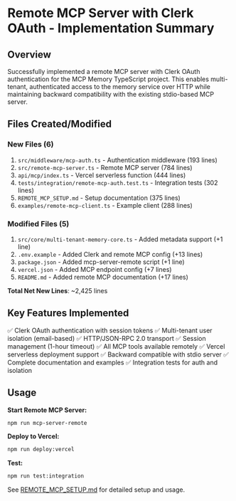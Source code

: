 # Remote MCP Server with Clerk OAuth - Implementation Summary

## Overview

Successfully implemented a remote MCP server with Clerk OAuth authentication for the MCP Memory TypeScript project. This enables multi-tenant, authenticated access to the memory service over HTTP while maintaining backward compatibility with the existing stdio-based MCP server.

## Files Created/Modified

### New Files (6)
1. `src/middleware/mcp-auth.ts` - Authentication middleware (193 lines)
2. `src/remote-mcp-server.ts` - Remote MCP server (784 lines)
3. `api/mcp/index.ts` - Vercel serverless function (444 lines)
4. `tests/integration/remote-mcp-auth.test.ts` - Integration tests (302 lines)
5. `REMOTE_MCP_SETUP.md` - Setup documentation (375 lines)
6. `examples/remote-mcp-client.ts` - Example client (288 lines)

### Modified Files (5)
1. `src/core/multi-tenant-memory-core.ts` - Added metadata support (+1 line)
2. `.env.example` - Added Clerk and remote MCP config (+13 lines)
3. `package.json` - Added mcp-server-remote script (+1 line)
4. `vercel.json` - Added MCP endpoint config (+7 lines)
5. `README.md` - Added remote MCP documentation (+17 lines)

**Total Net New Lines**: ~2,425 lines

## Key Features Implemented

✅ Clerk OAuth authentication with session tokens
✅ Multi-tenant user isolation (email-based)
✅ HTTP/JSON-RPC 2.0 transport
✅ Session management (1-hour timeout)
✅ All MCP tools available remotely
✅ Vercel serverless deployment support
✅ Backward compatible with stdio server
✅ Complete documentation and examples
✅ Integration tests for auth and isolation

## Usage

**Start Remote MCP Server:**
```bash
npm run mcp-server-remote
```

**Deploy to Vercel:**
```bash
npm run deploy:vercel
```

**Test:**
```bash
npm run test:integration
```

See [REMOTE_MCP_SETUP.md](./REMOTE_MCP_SETUP.md) for detailed setup and usage.
